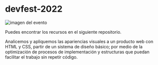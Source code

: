 # devfest-2022

![imagen del evento](https://www.ceiba.com.co/wp-content/uploads/2022/08/CREAR-ELEMENTOS-WEB-PARTIENDO-DE-LO-SIMPLE.jpg)

Puedes encontrar los recursos en el siguiente repositorio.

Analicemos y apliquemos las apariencias visuales a un producto web con HTML y CSS,  partir de un sistema de diseño básico; por medio de la optimización de procesos de implementación y estructuras que puedan facilitar el trabajo sin repetir código.
